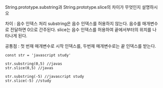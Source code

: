 String.prototype.substring과 String.prototype.slice의 차이가 무엇인지 설명하시오

차이 : 음수 인덱스 처리
substring은 음수 인덱스를 허용하지 않는다. 음수를 매개변수로 전달하면 0으로 간주된다.
slice는 음수 인덱스를 허용하여 끝에서부터의 위치를 나타나게 된다.

공통점 : 첫 번재 매개변수로 시작 인덱스를, 두번재 매개변수로는 끝 인덱스를 받는다.

```javscript
const str = 'javascript study'

str.substring(0,5) //javas
str.slice(0,5) //javas

str.substring(-5) //javascript study
str.slice(-5) //study
```
